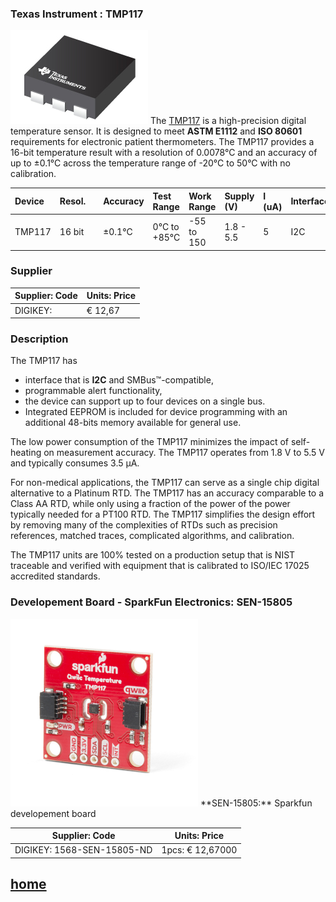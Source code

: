 ### Texas Instrument : **TMP117**

[item-image]: TMP117.jpg
[item-link]: https://www.ti.com/product/TMP117
[item-datasheet]: TMP117.pdf

![](/temperature_sensor/TMP117/TMP117.jpg)
The [TMP117][item-link] is a high-precision digital temperature sensor. 
It is designed to meet **ASTM E1112** and **ISO 80601** requirements for electronic patient thermometers. 
The TMP117 provides a 16-bit temperature result with a resolution of 0.0078°C and an accuracy of up to ±0.1°C across the temperature range of -20°C to 50°C with no calibration. 


| Device  	| Resol.	|  			| Accuracy	| Test Range	| Work Range	| Supply (V)| I (uA)| Interface |
| :-		| :-  		| :-  		| :-    	| :- 			| :-			| :-		| :-	| :-		|
| TMP117	| 16 bit  	| 			| ±0.1°C	| 0°C to +85°C  | -55 to 150	| 1.8 - 5.5	| 5		| I2C		|

### Supplier

| Supplier: Code				|  Units: Price 				| 
|-------------------------------|-------------------------------| 
| DIGIKEY: 		 				| 	€ 12,67						|


### Description

The TMP117 has 

- interface that is **I2C** and SMBus™-compatible, 
- programmable alert functionality,
-  the device can support up to four devices on a single bus. 
- Integrated EEPROM is included for device programming with an additional 48-bits memory available for general use.

The low power consumption of the TMP117 minimizes the impact of self-heating on measurement accuracy. The TMP117 operates from 1.8 V to 5.5 V and typically consumes 3.5 µA.

For non-medical applications, the TMP117 can serve as a single chip digital alternative to a Platinum RTD. The TMP117 has an accuracy comparable to a Class AA RTD, while only using a fraction of the power of the power typically needed for a PT100 RTD. The TMP117 simplifies the design effort by removing many of the complexities of RTDs such as precision references, matched traces, complicated algorithms, and calibration.

The TMP117 units are 100% tested on a production setup that is NIST traceable and verified with equipment that is calibrated to ISO/IEC 17025 accredited standards.

### Developement Board - SparkFun Electronics: SEN-15805 

<img src="/temperature_sensor/TMP117/SEN15805.jpg" width="300px">      
**SEN-15805:** Sparkfun developement board

| Supplier: Code				|  Units: Price 				| 
|-------------------------------|-------------------------------| 
| DIGIKEY: 1568-SEN-15805-ND 	| 1pcs:	€ 12,67000				|

## [home](../../)
